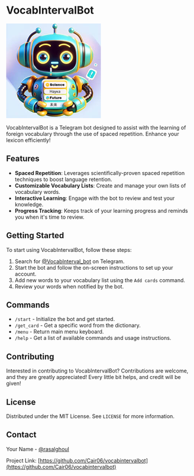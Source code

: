 # VocabIntervalBot

![VocabIntervalBot](images/logo_256.jpg)

VocabIntervalBot is a Telegram bot designed to assist with the learning of foreign vocabulary through the use of spaced repetition. Enhance your lexicon efficiently!

## Features

- **Spaced Repetition**: Leverages scientifically-proven spaced repetition techniques to boost language retention.
- **Customizable Vocabulary Lists**: Create and manage your own lists of vocabulary words.
- **Interactive Learning**: Engage with the bot to review and test your knowledge.
- **Progress Tracking**: Keeps track of your learning progress and reminds you when it's time to review.

## Getting Started

To start using VocabIntervalBot, follow these steps:

1. Search for [@VocabInterval_bot](https://t.me/VocabInterval_bot) on Telegram.
2. Start the bot and follow the on-screen instructions to set up your account.
3. Add new words to your vocabulary list using the `Add cards` command.
4. Review your words when notified by the bot.

## Commands

- `/start` - Initialize the bot and get started.
- `/get_card` - Get a specific word from the dictionary.
- `/menu` - Return main menu keyboard.
- `/help` - Get a list of available commands and usage instructions.

## Contributing

Interested in contributing to VocabIntervalBot? Contributions are welcome, and they are greatly appreciated! Every little bit helps, and credit will be given!

## License

Distributed under the MIT License. See `LICENSE` for more information.

## Contact

Your Name - [@rasalghouI](https://t.me/rasalghouI)

Project Link: [https://github.com/Cair06/vocabintervalbot](https://github.com/Cair06/vocabintervalbot)

